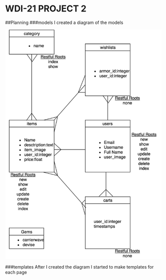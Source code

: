 # WDI-21 PROJECT 2
##Planning
###models
I created a diagram of the models
 
![models](./readme-images/models.png)

###templates
After I created the diagram I started to make templates for each page

